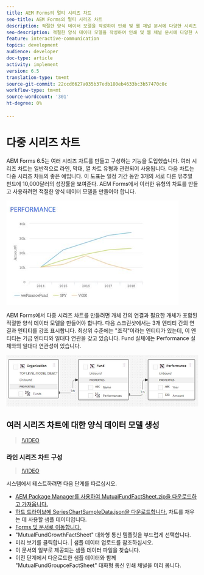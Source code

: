 ```yaml
---
title: AEM Forms의 멀티 시리즈 차트
seo-title: AEM Forms의 멀티 시리즈 차트
description: 적절한 양식 데이터 모델을 작성하여 인쇄 및 웹 채널 문서에 다양한 시리즈 차트를 만들 수 있습니다.
seo-description: 적절한 양식 데이터 모델을 작성하여 인쇄 및 웹 채널 문서에 다양한 시리즈 차트를 만들 수 있습니다.
feature: interactive-communication
topics: development
audience: developer
doc-type: article
activity: implement
version: 6.5
translation-type: tm+mt
source-git-commit: 22ccd6627a035b37edb180eb4633bc3b57470c0c
workflow-type: tm+mt
source-wordcount: '301'
ht-degree: 0%

---
```



# 다중 시리즈 차트

AEM Forms 6.5는 여러 시리즈 차트를 만들고 구성하는 기능을 도입했습니다. 여러 시리즈 차트는 일반적으로 라인, 막대, 열 차트 유형과 관련되어 사용됩니다. 다음 차트는 다중 시리즈 차트의 좋은 예입니다. 이 도표는 일정 기간 동안 3개의 서로 다른 뮤추얼 펀드에 10,000달러의 성장률을 보여준다. AEM Forms에서 이러한 유형의 차트를 만들고 사용하려면 적절한 양식 데이터 모델을 만들어야 합니다.

![다중 시리즈](assets/seriescharts.jfif)

AEM Forms에서 다중 시리즈 차트를 만들려면 개체 간의 연결과 필요한 개체가 포함된 적절한 양식 데이터 모델을 만들어야 합니다. 다음 스크린샷에서는 3개 엔티티 간의 연결과 엔티티를 강조 표시합니다. 최상위 수준에는 &quot;조직&quot;이라는 엔티티가 있는데, 이 엔티티는 기금 엔티티와 일대다 연관을 갖고 있습니다. Fund 실체에는 Performance 실체와의 일대다 연관성이 있습니다.

![양식 데이터 모델](assets/formdatamodel.jfif)


## 여러 시리즈 차트에 대한 양식 데이터 모델 생성

>[!VIDEO](https://video.tv.adobe.com/v/26352/quality=9)


### 라인 시리즈 차트 구성

>[!VIDEO](https://video.tv.adobe.com/v/26353?quality=9&learn=on)


시스템에서 테스트하려면 다음 단계를 따르십시오.

* [AEM Package Manager를 사용하여 MutualFundFactSheet.zip을 다운로드하고 가져옵니다.](assets/mutualfundfactsheet.zip)
* [하드 드라이브에 SeriesChartSampleData.json을 다운로드합니다.](assets/serieschartsampledata.json) 차트를 채우는 데 사용할 샘플 데이터입니다.
* [Forms 및 문서로 이동합니다.](https://helpx.adobe.com/aem/forms.html/content/dam/formsanddocuments.html)
* &quot;MutualFundGrowthFactSheet&quot; 대화형 통신 템플릿을 부드럽게 선택합니다.
* 미리 보기를 클릭합니다. | 샘플 데이터 업로드를 참조하십시오.
* 이 문서의 일부로 제공되는 샘플 데이터 파일을 찾습니다.
* 이전 단계에서 다운로드한 샘플 데이터와 함께 &quot;MutualFundGroupceFactSheet&quot; 대화형 통신 인쇄 채널을 미리 봅니다.
